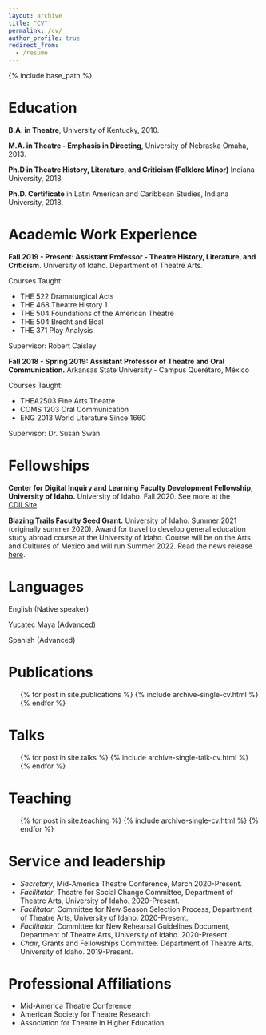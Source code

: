 ```yaml
---
layout: archive
title: "CV"
permalink: /cv/
author_profile: true
redirect_from:
  - /resume
---
```


{% include base_path %}

Education
======
**B.A. in Theatre**, University of Kentucky, 2010.

**M.A. in Theatre - Emphasis in Directing**, University of Nebraska Omaha, 2013.

**Ph.D in Theatre History, Literature, and Criticism (Folklore Minor)** Indiana University, 2018

  **Ph.D. Certificate** in Latin American and Caribbean Studies, Indiana University, 2018. 

Academic Work Experience
======
**Fall 2019 - Present: Assistant Professor - Theatre History, Literature, and Criticism.** University of Idaho. Department of Theatre Arts.

Courses Taught: 
- THE 522 Dramaturgical Acts
- THE 468 Theatre History 1
- THE 504 Foundations of the American Theatre
- THE 504 Brecht and Boal
- THE 371 Play Analysis

Supervisor: Robert Caisley

**Fall 2018 - Spring 2019: Assistant Professor of Theatre and Oral Communication.** Arkansas State University - Campus Querétaro, México

Courses Taught: 
- THEA2503 Fine Arts Theatre
- COMS 1203 Oral Communication
- ENG 2013 World Literature Since 1660

Supervisor: Dr. Susan Swan
  
Fellowships
======
**Center for Digital Inquiry and Learning Faculty Development Fellowship, University of Idaho.** University of Idaho. Fall 2020. See more at the [CDILSite](cdil.lib.uidaho.edu).

**Blazing Trails Faculty Seed Grant.** University of Idaho. Summer 2021 (originally summer 2020). Award for travel to develop general education study abroad course at the University of Idaho. Course will be on the Arts and Cultures of Mexico and will run Summer 2022. Read the news release [here](https://www.uidaho.edu/news/news-articles/kudos/2019-fall/121319-facultyinternationalseedgrantrecipients).

Languages
======
English (Native speaker)

Yucatec Maya (Advanced)

Spanish (Advanced)

Publications
======
  <ul>{% for post in site.publications %}
    {% include archive-single-cv.html %}
  {% endfor %}</ul>
  
Talks
======
  <ul>{% for post in site.talks %}
    {% include archive-single-talk-cv.html %}
  {% endfor %}</ul>
  
Teaching
======
  <ul>{% for post in site.teaching %}
    {% include archive-single-cv.html %}
  {% endfor %}</ul>
  
Service and leadership
======
* *Secretary*, Mid-America Theatre Conference, March 2020-Present. 
* *Facilitator*, Theatre for Social Change Committee, Department of Theatre Arts, University of Idaho. 2020-Present. 
* *Facilitator*, Committee for New Season Selection Process, Department of Theatre Arts, University of Idaho. 2020-Present. 
* *Facilitator*, Committee for New Rehearsal Guidelines Document, Department of Theatre Arts, University of Idaho. 2020-Present. 
* *Chair*, Grants and Fellowships Committee. Department of Theatre Arts, University of Idaho. 2019-Present.  


Professional Affiliations
======
* Mid-America Theatre Conference 
* American Society for Theatre Research 
* Association for Theatre in Higher Education 